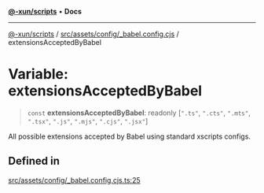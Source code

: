 [**@-xun/scripts**](../../../../../README.md) • **Docs**

***

[@-xun/scripts](../../../../../README.md) / [src/assets/config/\_babel.config.cjs](../README.md) / extensionsAcceptedByBabel

# Variable: extensionsAcceptedByBabel

> `const` **extensionsAcceptedByBabel**: readonly [`".ts"`, `".cts"`, `".mts"`, `".tsx"`, `".js"`, `".mjs"`, `".cjs"`, `".jsx"`]

All possible extensions accepted by Babel using standard xscripts configs.

## Defined in

[src/assets/config/\_babel.config.cjs.ts:25](https://github.com/Xunnamius/xscripts/blob/f84693679e326b03b40dc7577e79e1f4160b286e/src/assets/config/_babel.config.cjs.ts#L25)
